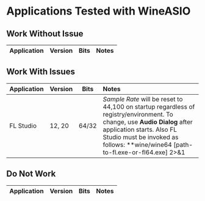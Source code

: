 # Applications Tested with WineASIO

## Work Without Issue

| Application | Version | Bits | Notes |
| :--- | :--- | :---: | :--- |

## Work With Issues

| Application | Version | Bits | Notes |
| :--- | :--- | :---: | :--- |
| FL Studio | 12, 20 | 64/32 | _Sample Rate_ will be reset to 44,100 on startup regardless of registry/environment. To change, use **Audio Dialog** after application starts.  Also FL Studio must be invoked as follows: **wine/wine64 [path-to-fl.exe-or-fl64.exe] 2>&1 | tee /dev/null**.  The postfix is important, otherwise FL Studio 20 will not start; its okay to put this command in a script. |

## Do Not Work

| Application | Version | Bits | Notes |
| :--- | :--- | :---: | :--- |
